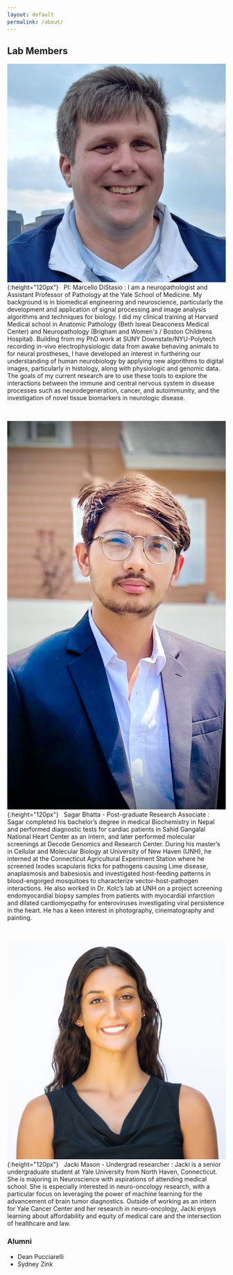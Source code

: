 ```yaml
---
layout: default
permalink: /about/
---
```


Lab Members
--------

![M DiStasio headshot](/assets/img/lab_member_photos/MarcelloDiStasio.jpg){:height="120px"} &nbsp; 
PI: Marcello DiStasio
: I am a neuropathologist and Assistant Professor of Pathology at the Yale School of Medicine. My background is in biomedical engineering and neuroscience, particularly the development and application of signal processing and image analysis algorithms and techniques for biology. I did my clinical training at Harvard Medical school in Anatomic Pathology (Beth Isreal Deaconess Medical Center) and Neuropathology (Brigham and Women's / Boston Childrens Hospital). Building from my PhD work at SUNY Downstate/NYU-Polytech recording in-vivo electrophysiologic data from awake behaving animals to for neural prostheses, I have developed an interest in furthering our understanding of human neurobiology by applying new algorithms to digital images, particularly in histology, along with physiologic and genomic data. The goals of my current research are to use these tools to explore the interactions between the immune and central nervous system in disease processes such as neurodegeneration, cancer, and autoimmunity, and the investigation of novel tissue biomarkers in neurologic disease.

<br>

![Sagar Bhatta headshot](/assets/img/lab_member_photos/SagarBhatta.jpg){:height="120px"} &nbsp;
Sagar Bhatta - Post-graduate Research Associate
: Sagar completed his bachelor’s degree in medical Biochemistry in Nepal and performed diagnostic tests for cardiac patients in Sahid Gangalal National Heart Center as an intern, and later performed molecular screenings at Decode Genomics and Research Center. During his master’s in Cellular and Molecular Biology at University of New Haven (UNH), he interned at the Connecticut Agricultural Experiment Station where he screened Ixodes scapularis ticks for pathogens causing Lime disease, anaplasmosis and babesiosis and investigated host-feeding patterns in blood-engorged mosquitoes to characterize vector-host-pathogen interactions. He also worked in Dr. Kolc’s lab at UNH on a project screening endomyocardial biopsy samples from patients with myocardial infarction and dilated cardiomyopathy for enteroviruses investigating viral persistence in the heart. He has a keen interest in photography, cinematography and painting.

<br>

![Jacki Mason headshot](/assets/img/lab_member_photos/JackiMoses.jpg){:height="120px"} &nbsp;
Jacki Mason - Undergrad researcher
: Jacki is a senior undergraduate student at Yale University from North Haven, Connecticut. She is majoring in Neuroscience with aspirations of attending medical school. She is especially interested in neuro-oncology research, with a particular focus on leveraging the power of machine learning for the advancement of brain tumor diagnostics. Outside of working as an intern for Yale Cancer Center and her research in neuro-oncology, Jacki enjoys learning about affordability and equity of medical care and the intersection of healthcare and law.

### Alumni

* Dean Pucciarelli
* Sydney Zink

